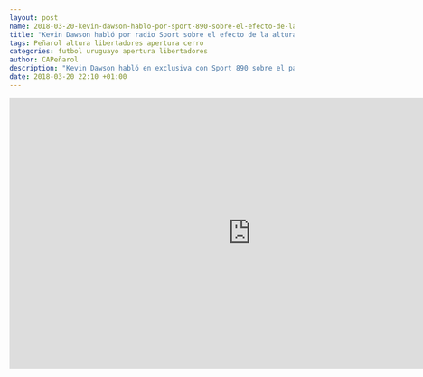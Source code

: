 ```yaml
---
layout: post
name: 2018-03-20-kevin-dawson-hablo-por-sport-890-sobre-el-efecto-de-la-altura-de-la-paz-en-la-libertadores-y-sobre-el-partido-de-manana-ante-cerro-en-el-trocoli
title: "Kevin Dawson habló por radio Sport sobre el efecto de la altura en la paz en el debut de Peñarol en Libertadoresy sobre el partido de mañana ante Cerro en el Trócoli"
tags: Peñarol altura libertadores apertura cerro
categories: futbol uruguayo apertura libertadores
author: CAPeñarol
description: "Kevin Dawson habló en exclusiva con Sport 890 sobre el partido de Peñarol por el Apertura mañana ante Cerro en el Trócoli y sobre el debut de Peñarol en la Libertadores y los efectos de la altura en La Paz"
date: 2018-03-20 22:10 +01:00
---
```


<iframe width="854" height="480" src="https://www.youtube.com/embed/F7ptVN3SBZ4" frameborder="0" allow="autoplay; encrypted-media" allowfullscreen></iframe>

